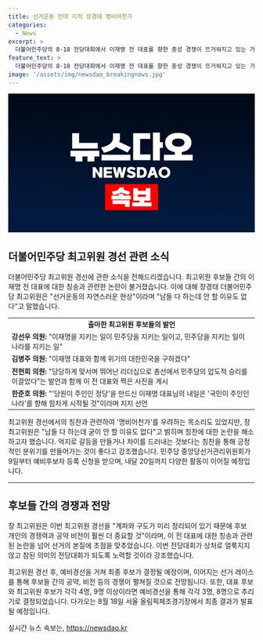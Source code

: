 ```yaml
---
title: 선거운동 전대 지적 장경태 명비어천가
categories:
  - News
excerpt: >
  더불어민주당의 8·18 전당대회에서 이재명 전 대표를 향한 충성 경쟁이 뜨거워지고 있는 가운데, 후보들의 칭송으로 채워진 출사표가 논란이 되고 있다. 이에 대해 장경태 더불어민주당 최고위원은 선거운동의 자연스러운 현상이라며 이는 선거 전략상 필요한 부분이라고 설명했다. 그는 또한 후보들 간의 공약, 비전 등의 경쟁이 예비경선을 통해 전개될 것으로 예상했다. 이 전 대표의 사퇴 후 대표직 연임 도전 결심이 날이 갈수록 굳어지고 있는 상황이다.
feature_text: >
  더불어민주당의 8·18 전당대회에서 이재명 전 대표를 향한 충성 경쟁이 뜨거워지고 있는 가운데, 후보들의 칭송으로 채워진 출사표가 논란이 되고 있다. 이에 대해 장경태 더불어민주당 최고위원은 선거운동의 자연스러운 현상이라며 이는 선거 전략상 필요한 부분이라고 설명했다. 그는 또한 후보들 간의 공약, 비전 등의 경쟁이 예비경선을 통해 전개될 것으로 예상했다. 이 전 대표의 사퇴 후 대표직 연임 도전 결심이 날이 갈수록 굳어지고 있는 상황이다.
image: '/assets/img/newsdao_breakingnews.jpg'
---
```


<p><img src="/assets/img/newsdao_breakingnews.jpg" alt="koreaapp 속보" /></p>

<h2 data-ke-size="size26">더불어민주당 최고위원 경선 관련 소식</h2>

<p data-ke-size="size16">더불어민주당 최고위원 경선에 관한 소식을 전해드리겠습니다. 최고위원 후보들 간의 이재명 전 대표에 대한 칭송과 관련한 논란이 불거졌습니다. 이에 대해 장경태 더불어민주당 최고위원은 "선거운동의 자연스러운 현상"이라며 "남들 다 하는데 안 할 이유도 없다"고 말했습니다.</p>

<table>
    <tr>
        <td style="text-align: center; height: 17px;"><b>출마한 최고위원 후보들의 발언</b></td>
    </tr>
    <tr>
        <td><b>강선우 의원:</b> "이재명을 지키는 일이 민주당을 지키는 일이고, 민주당을 지키는 일이 나라를 지키는 일"</td>
    </tr>
    <tr>
        <td><b>김병주 의원:</b> "이재명 대표와 함께 위기의 대한민국을 구하겠다"</td>
    </tr>
    <tr>
        <td><b>전현희 의원:</b> "당당하게 맞서며 뛰어난 리더십으로 총선에서 민주당의 압도적 승리를 이끌었다"는 발언과 함께 이 전 대표와 찍은 사진을 게시</td>
    </tr>
    <tr>
        <td><b>한준호 의원:</b> "'당원이 주인인 정당'을 만드신 이재명 대표님의 내일은 '국민이 주인인 나라'를 향해 힘차게 시작될 것"이라며 지지 선언</td>
    </tr>
</table>

<p data-ke-size="size16">최고위원 경선에서의 칭찬과 관련하여 '명비어천가'를 우려하는 목소리도 있었지만, 장 최고위원은 "남들 다 하는데 굳이 안 할 이유도 없다"고 밝히며 칭찬에 대한 논란을 해소하고자 했습니다. 억지로 갈등을 만들거나 차이를 드러내는 것보다는 칭찬을 통해 긍정적인 분위기를 만들어가는 것이 좋다고 강조했습니다. 민주당 중앙당선거관리위원회가 9일부터 예비후보자 등록 신청을 받으며, 내달 20일까지 다양한 활동이 이어질 예정입니다.</p>

<hr>

<h2 data-ke-size="size26">후보들 간의 경쟁과 전망</h2>

<p data-ke-size="size16">장 최고위원은 이번 최고위원 경선을 "계파와 구도가 미리 정리되어 있기 때문에 후보 개인의 경쟁력과 공약 비전이 훨씬 더 중요할 것"이라며, 이 전 대표에 대한 칭송과 관련된 논란을 넘어 선거의 본질에 초점을 맞추었습니다. 이번 전당대회가 상처로 얼룩지지 않고 참된 의미의 전당대회가 되도록 노력할 것이라 강조했습니다.</p>

<p data-ke-size="size16">최고위원 경선 후, 예비경선을 거쳐 최종 후보가 결정될 예정이며, 이어지는 선거 레이스를 통해 후보들 간의 공약, 비전 등의 경쟁이 펼쳐질 것으로 전망됩니다. 또한, 대표 후보와 최고위원 후보가 각각 4명, 9명 이상이라면 예비경선을 통해 각각 3명, 8명으로 추리기로 결정되었습니다. 다가오는 8월 18일 서울 올림픽체조경기장에서 최종 결과가 발표될 예정입니다.</p>
실시간 뉴스 속보는, <a href="https://newsdao.kr" rel="dofollow">https://newsdao.kr</a>


